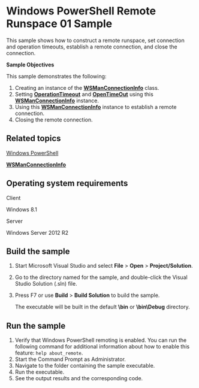 Windows PowerShell Remote Runspace 01 Sample
============================================

This sample shows how to construct a remote runspace, set connection and operation timeouts, establish a remote connection, and close the connection.

**Sample Objectives**

This sample demonstrates the following:

1.  Creating an instance of the [**WSManConnectionInfo**](http://msdn.microsoft.com/en-us/library/windows/desktop/dd182592) class.
2.  Setting [**OperationTimeout**](http://msdn.microsoft.com/en-us/library/windows/desktop/dd536113) and [**OpenTimeOut**](http://msdn.microsoft.com/en-us/library/windows/desktop/dd536112) using this [**WSManConnectionInfo**](http://msdn.microsoft.com/en-us/library/windows/desktop/dd182592) instance.
3.  Using this [**WSManConnectionInfo**](http://msdn.microsoft.com/en-us/library/windows/desktop/dd182592) instance to establish a remote connection.
4.  Closing the remote connection.

Related topics
--------------

[Windows PowerShell](http://go.microsoft.com/fwlink/p/?linkid=178145)

[**WSManConnectionInfo**](http://msdn.microsoft.com/en-us/library/windows/desktop/dd182592)

Operating system requirements
-----------------------------

Client

Windows 8.1

Server

Windows Server 2012 R2

Build the sample
----------------

1.  Start Microsoft Visual Studio and select **File** \> **Open** \> **Project/Solution**.
2.  Go to the directory named for the sample, and double-click the Visual Studio Solution (.sln) file.
3.  Press F7 or use **Build** \> **Build Solution** to build the sample.

    The executable will be built in the default **\\bin** or **\\bin\\Debug** directory.

Run the sample
--------------

1.  Verify that Windows PowerShell remoting is enabled. You can run the following command for additional information about how to enable this feature: `help about_remote`.
2.  Start the Command Prompt as Administrator.
3.  Navigate to the folder containing the sample executable.
4.  Run the executable.
5.  See the output results and the corresponding code.

